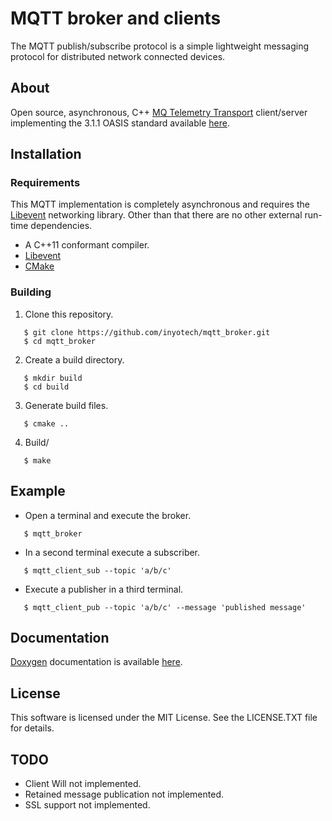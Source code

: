 # MQTT broker and clients

The MQTT publish/subscribe protocol is a simple lightweight messaging
protocol for distributed network connected devices.

## About

Open source, asynchronous, C++ [MQ Telemetry
Transport](http://mqtt.org) client/server implementing the 3.1.1
OASIS standard available
[here](http://docs.oasis-open.org/mqtt/mqtt/v3.1.1/os/mqtt-v3.1.1-os.html).

## Installation

### Requirements

This MQTT implementation is completely asynchronous and requires the
[Libevent](http://libevent.org) networking library.  Other than that
there are no other external run-time dependencies.

* A C++11 conformant compiler.
* [Libevent](http://libevent.org)
* [CMake](Cmhttps://cmake.org/)

### Building

1. Clone this repository.
````
   $ git clone https://github.com/inyotech/mqtt_broker.git
   $ cd mqtt_broker
````

2. Create a build directory.
````
   $ mkdir build
   $ cd build
````

3. Generate build files.
````
   $ cmake ..
````

4. Build/
````
   $ make
````

## Example

* Open a terminal and execute the broker.
````
   $ mqtt_broker
````

* In a second terminal execute a subscriber.
````
   $ mqtt_client_sub --topic 'a/b/c'
````

* Execute a publisher in a third terminal.
````
   $ mqtt_client_pub --topic 'a/b/c' --message 'published message'
````

## Documentation

[Doxygen](http://www.stack.nl/~dimitri/doxygen/) documentation is
available [here](https://inyotech.github.io/mqtt_broker).

## License

This software is licensed under the MIT License.  See the LICENSE.TXT file for details.

## TODO

* Client Will not implemented.
* Retained message publication not implemented.
* SSL support not implemented.
